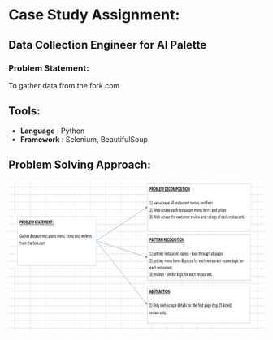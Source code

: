 # Case Study Assignment:
## Data Collection Engineer for AI Palette

### Problem Statement: 
To gather data from the fork.com 

## Tools:
* **Language** : Python
* **Framework** : Selenium, BeautifulSoup

## Problem Solving Approach:


<img src="https://github.com/evil-in/ai_palette_case_study/blob/main/problem_solving_approach.PNG" height="300" width="600" alt = "Problem Solving Approach">